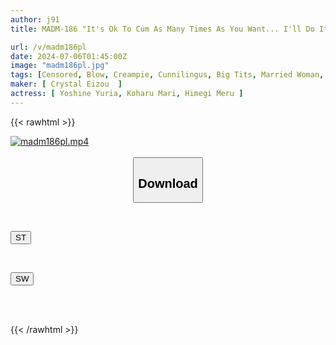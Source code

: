 ```yaml
---
author: j91
title: MADM-186 "It's Ok To Cum As Many Times As You Want... I'll Do It As Much As You Want" Amateur Mature Wives Take Virginity 22 ALL 2 Consecutive Creampies 3 Sets Complete Recording

url: /v/madm186pl
date: 2024-07-06T01:45:00Z
image: "madm186pl.jpg"
tags: [Censored, Blow, Creampie, Cunnilingus, Big Tits, Married Woman, Titty Fuck, Cowgirl, Finger Fuck]
maker: [ Crystal Eizou  ]
actress: [ Yoshine Yuria, Koharu Mari, Himegi Meru ]
---
```



{{< rawhtml >}}

<div class="video" data-videoid="jZ9kJd43xpszjr9">
    <a href="javascript:;">
        <img src="/v/madm186pl/madm186pl.jpg" width="WIDTH" height="HEIGHT" alt="madm186pl.mp4" loading="lazy">
    </a>
</div>

<script type="text/javascript" src="https://j91.asia/asset/on-demand-st.js"></script>

<br>
  <link rel="stylesheet" href="https://j91.asia/asset/bs5.css">
  
  <center>
  <button class="btn btn-primary" type="button" data-bs-toggle="collapse" data-bs-target=".multi-collapse" aria-expanded="false" aria-controls="multiCollapseExample1 multiCollapseExample2"><h2>Download</h2></button></center>
</p>
<div class="row">
  <div class="col">
    <div class="collapse multi-collapse" id="multiCollapseExample1">
      <div class="card card-body">
	      	      <br>
<div class="buttons">  
<p><a href="/v/madm186pl/st.html" target="_blank"><button class="btn-hover color-3"><i class="fa fa-download"></i> ST</button></a></p></div>
    </div>
  </div>
</div>
  <div class="col">
    <div class="collapse multi-collapse" id="multiCollapseExample2">
      <div class="card card-body">
	      <br>
<div class="buttons">
<p><a href="/v/madm186pl/sw.html" target="_blank"><button class="btn-hover color-2"><i class="fa fa-download"></i> SW</button></a></p></div>
<br><br>
      </div>
    </div>
  </div>
</div>

{{< /rawhtml >}}